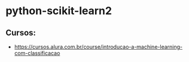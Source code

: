 # python-scikit-learn2

## Cursos:
- https://cursos.alura.com.br/course/introducao-a-machine-learning-com-classificacao